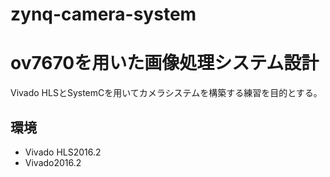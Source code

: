# zynq-camera-system
# ov7670を用いた画像処理システム設計

Vivado HLSとSystemCを用いてカメラシステムを構築する練習を目的とする。

## 環境
- Vivado HLS2016.2
- Vivado2016.2

